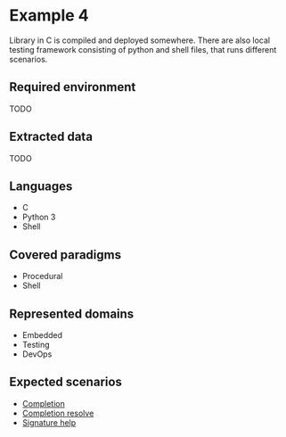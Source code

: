 # Example 4

Library in C is compiled and deployed somewhere. There are also local testing framework consisting of
python and shell files, that runs different scenarios.

## Required environment

TODO

## Extracted data

TODO

## Languages

- C
- Python 3
- Shell

## Covered paradigms

- Procedural
- Shell

## Represented domains

- Embedded
- Testing
- DevOps

## Expected scenarios

- [Completion](https://microsoft.github.io/language-server-protocol/specifications/lsp/3.17/specification/#textDocument_completion)
- [Completion resolve](https://microsoft.github.io/language-server-protocol/specifications/lsp/3.17/specification/#completionItem_resolve)
- [Signature help](https://microsoft.github.io/language-server-protocol/specifications/lsp/3.17/specification/#textDocument_signatureHelp)